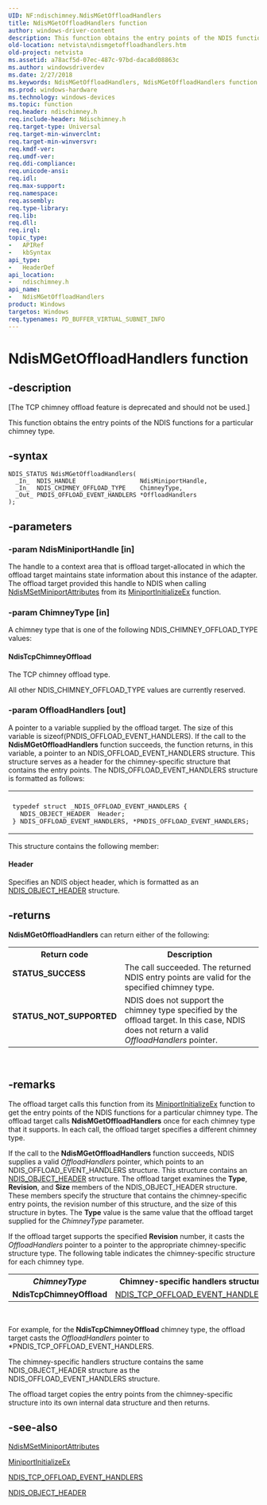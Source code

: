```yaml
---
UID: NF:ndischimney.NdisMGetOffloadHandlers
title: NdisMGetOffloadHandlers function
author: windows-driver-content
description: This function obtains the entry points of the NDIS functions for a particular chimney type.
old-location: netvista\ndismgetoffloadhandlers.htm
old-project: netvista
ms.assetid: a78acf5d-07ec-487c-97bd-daca8d08863c
ms.author: windowsdriverdev
ms.date: 2/27/2018
ms.keywords: NdisMGetOffloadHandlers, NdisMGetOffloadHandlers function [Network Drivers Starting with Windows Vista], ndischimney/NdisMGetOffloadHandlers, netvista.ndismgetoffloadhandlers, tcp_chim_ndis_func_6cfee4fb-432c-4f03-b28d-947dbc95ae48.xml
ms.prod: windows-hardware
ms.technology: windows-devices
ms.topic: function
req.header: ndischimney.h
req.include-header: Ndischimney.h
req.target-type: Universal
req.target-min-winverclnt: 
req.target-min-winversvr: 
req.kmdf-ver: 
req.umdf-ver: 
req.ddi-compliance: 
req.unicode-ansi: 
req.idl: 
req.max-support: 
req.namespace: 
req.assembly: 
req.type-library: 
req.lib: 
req.dll: 
req.irql: 
topic_type:
-	APIRef
-	kbSyntax
api_type:
-	HeaderDef
api_location:
-	ndischimney.h
api_name:
-	NdisMGetOffloadHandlers
product: Windows
targetos: Windows
req.typenames: PD_BUFFER_VIRTUAL_SUBNET_INFO
---
```


# NdisMGetOffloadHandlers function


## -description


<p class="CCE_Message">[The TCP chimney offload feature is deprecated and should not be used.]

This function obtains the entry points of the NDIS functions for a particular chimney type.


## -syntax


````
NDIS_STATUS NdisMGetOffloadHandlers(
  _In_  NDIS_HANDLE                  NdisMiniportHandle,
  _In_  NDIS_CHIMNEY_OFFLOAD_TYPE    ChimneyType,
  _Out_ PNDIS_OFFLOAD_EVENT_HANDLERS *OffloadHandlers
);
````


## -parameters




### -param NdisMiniportHandle [in]

The handle to a context area that is offload target-allocated in which the offload target
     maintains state information about this instance of the adapter. The offload target provided this handle
     to NDIS when calling 
     <a href="..\ndis\nf-ndis-ndismsetminiportattributes.md">
     NdisMSetMiniportAttributes</a> from its 
     <a href="..\ndis\nc-ndis-miniport_initialize.md">
     MiniportInitializeEx</a> function.


### -param ChimneyType [in]

A chimney type that is one of the following NDIS_CHIMNEY_OFFLOAD_TYPE values:
     





#### NdisTcpChimneyOffload

The TCP chimney offload type.

All other NDIS_CHIMNEY_OFFLOAD_TYPE values are currently reserved.


### -param OffloadHandlers [out]

A pointer to a variable supplied by the offload target. The size of this variable is 
     sizeof(PNDIS_OFFLOAD_EVENT_HANDLERS). If the call to the 
     <b>NdisMGetOffloadHandlers</b> function succeeds, the function returns, in this variable, a pointer to an
     NDIS_OFFLOAD_EVENT_HANDLERS structure. This structure serves as a header for the chimney-specific
     structure that contains the entry points. The NDIS_OFFLOAD_EVENT_HANDLERS structure is formatted as
     follows:
     

<div class="code"><span codelanguage=""><table>
<tr>
<th></th>
</tr>
<tr>
<td>
<pre>typedef struct _NDIS_OFFLOAD_EVENT_HANDLERS {
  NDIS_OBJECT_HEADER  Header;
} NDIS_OFFLOAD_EVENT_HANDLERS, *PNDIS_OFFLOAD_EVENT_HANDLERS;</pre>
</td>
</tr>
</table></span></div>
This structure contains the following member:





#### Header

Specifies an NDIS object header, which is formatted as an 
       <a href="..\ntddndis\ns-ntddndis-_ndis_object_header.md">NDIS_OBJECT_HEADER</a> structure.


## -returns



<b>NdisMGetOffloadHandlers</b> can return either of the following:

<table>
<tr>
<th>Return code</th>
<th>Description</th>
</tr>
<tr>
<td width="40%">
<dl>
<dt><b>STATUS_SUCCESS</b></dt>
</dl>
</td>
<td width="60%">
The call succeeded. The returned NDIS entry points are valid for the specified chimney
       type.

</td>
</tr>
<tr>
<td width="40%">
<dl>
<dt><b>STATUS_NOT_SUPPORTED</b></dt>
</dl>
</td>
<td width="60%">
NDIS does not support the chimney type specified by the offload target. In this case, NDIS does
       not return a valid 
       <i>OffloadHandlers</i> pointer.

</td>
</tr>
</table>
 




## -remarks



The offload target calls this function from its 
    <a href="..\ndis\nc-ndis-miniport_initialize.md">MiniportInitializeEx</a> function to
    get the entry points of the NDIS functions for a particular chimney type. The offload target calls 
    <b>NdisMGetOffloadHandlers</b> once for each chimney type that it supports. In each call, the offload
    target specifies a different chimney type.

If the call to the 
    <b>NdisMGetOffloadHandlers</b> function succeeds, NDIS supplies a valid 
    <i>OffloadHandlers</i> pointer, which points to an NDIS_OFFLOAD_EVENT_HANDLERS structure. This structure
    contains an 
    <a href="..\ntddndis\ns-ntddndis-_ndis_object_header.md">NDIS_OBJECT_HEADER</a> structure. The offload
    target examines the 
    <b>Type</b>, 
    <b>Revision</b>, and 
    <b>Size</b> members of the NDIS_OBJECT_HEADER structure. These members specify the structure that contains
    the chimney-specific entry points, the revision number of this structure, and the size of this structure
    in bytes. The 
    <b>Type</b> value is the same value that the offload target supplied for the 
    <i>ChimneyType</i> parameter.

If the offload target supports the specified 
    <b>Revision</b> number, it casts the 
    <i>OffloadHandlers</i> pointer to a pointer to the appropriate chimney-specific structure type. The
    following table indicates the chimney-specific structure for each chimney type.

<table>
<tr>
<th><i>ChimneyType</i></th>
<th>Chimney-specific handlers structure</th>
</tr>
<tr>
<td>
<b>NdisTcpChimneyOffload</b>

</td>
<td>

<a href="..\ndischimney\ns-ndischimney-_ndis_tcp_offload_event_handlers.md">
        NDIS_TCP_OFFLOAD_EVENT_HANDLERS</a>


</td>
</tr>
</table>
 

For example, for the 
    <b>NdisTcpChimneyOffload</b> chimney type, the offload target casts the 
    <i>OffloadHandlers</i> pointer to *PNDIS_TCP_OFFLOAD_EVENT_HANDLERS.

The chimney-specific handlers structure contains the same NDIS_OBJECT_HEADER structure as the
    NDIS_OFFLOAD_EVENT_HANDLERS structure.

The offload target copies the entry points from the chimney-specific structure into its own internal
    data structure and then returns.




## -see-also

<a href="..\ndis\nf-ndis-ndismsetminiportattributes.md">NdisMSetMiniportAttributes</a>



<a href="..\ndis\nc-ndis-miniport_initialize.md">MiniportInitializeEx</a>



<a href="..\ndischimney\ns-ndischimney-_ndis_tcp_offload_event_handlers.md">
   NDIS_TCP_OFFLOAD_EVENT_HANDLERS</a>



<a href="..\ntddndis\ns-ntddndis-_ndis_object_header.md">NDIS_OBJECT_HEADER</a>



 

 


